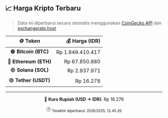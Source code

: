 

<!-- HARGA_KRIPTO -->
## 📈 Harga Kripto Terbaru

> Data ini diperbarui secara otomatis menggunakan [CoinGecko API](https://www.coingecko.com/) dan [exchangerate.host](https://exchangerate.host/)

<div align="center">

| 🪙 Token | 💰 Harga (IDR) |
|:------:|---------------:|
| 🟠 **Bitcoin (BTC)**   | Rp 1.849.410.417 |
| 🔵 **Ethereum (ETH)**  | Rp 67.850.880 |
| 🟣 **Solana (SOL)**    | Rp 2.937.971 |
| 🟢 **Tether (USDT)**   | Rp 16.278 |

---

💱 **Kurs Rupiah (USD → IDR)**: Rp 16.276

🕒 <sub>Terakhir diperbarui: 20/8/2025, 12.45.26</sub>

</div>
<!-- /HARGA_KRIPTO -->